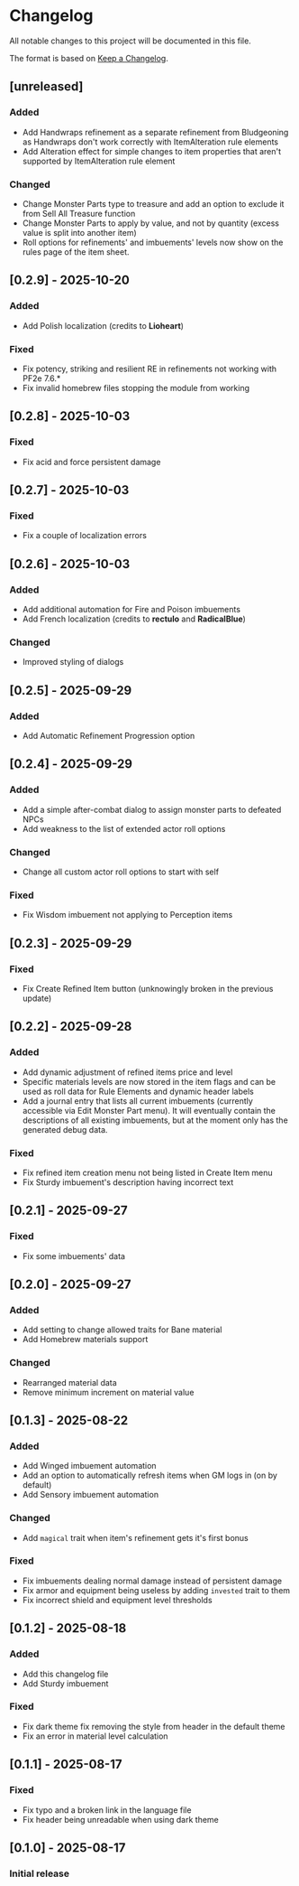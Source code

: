 # Changelog

All notable changes to this project will be documented in this file.

The format is based on [Keep a Changelog](https://keepachangelog.com/en/1.1.0/).

## [unreleased]

### Added
- Add Handwraps refinement as a separate refinement from Bludgeoning as Handwraps don't work correctly with ItemAlteration rule elements
- Add Alteration effect for simple changes to item properties that aren't supported by ItemAlteration rule element

### Changed
- Change Monster Parts type to treasure and add an option to exclude it from Sell All Treasure function
- Change Monster Parts to apply by value, and not by quantity (excess value is split into another item)
- Roll options for refinements' and imbuements' levels now show on the rules page of the item sheet.

## [0.2.9] - 2025-10-20
### Added
- Add Polish localization (credits to **Lioheart**)

### Fixed
- Fix potency, striking and resilient RE in refinements not working with PF2e 7.6.*
- Fix invalid homebrew files stopping the module from working 

## [0.2.8] - 2025-10-03
### Fixed
- Fix acid and force persistent damage

## [0.2.7] - 2025-10-03
### Fixed
- Fix a couple of localization errors

## [0.2.6] - 2025-10-03
### Added
- Add additional automation for Fire and Poison imbuements
- Add French localization (credits to **rectulo** and **RadicalBlue**)

### Changed
- Improved styling of dialogs

## [0.2.5] - 2025-09-29
### Added
- Add Automatic Refinement Progression option

## [0.2.4] - 2025-09-29
### Added
- Add a simple after-combat dialog to assign monster parts to defeated NPCs
- Add weakness to the list of extended actor roll options

### Changed
- Change all custom actor roll options to start with self

### Fixed
- Fix Wisdom imbuement not applying to Perception items

## [0.2.3] - 2025-09-29
### Fixed
- Fix Create Refined Item button (unknowingly broken in the previous update)

## [0.2.2] - 2025-09-28
### Added
- Add dynamic adjustment of refined items price and level
- Specific materials levels are now stored in the item flags and can be used as roll data for Rule Elements and dynamic header labels
- Add a journal entry that lists all current imbuements (currently accessible via Edit Monster Part menu). It will eventually contain the descriptions of all existing imbuements, but at the moment only has the generated debug data.

### Fixed
- Fix refined item creation menu not being listed in Create Item menu
- Fix Sturdy imbuement's description having incorrect text

## [0.2.1] - 2025-09-27
### Fixed
- Fix some imbuements' data

## [0.2.0] - 2025-09-27
### Added
- Add setting to change allowed traits for Bane material
- Add Homebrew materials support

### Changed
- Rearranged material data
- Remove minimum increment on material value

## [0.1.3] - 2025-08-22
### Added
- Add Winged imbuement automation
- Add an option to automatically refresh items when GM logs in (on by default)
- Add Sensory imbuement automation

### Changed
- Add `magical` trait when item's refinement gets it's first bonus

### Fixed
- Fix imbuements dealing normal damage instead of persistent damage
- Fix armor and equipment being useless by adding `invested` trait to them
- Fix incorrect shield and equipment level thresholds

## [0.1.2] - 2025-08-18
### Added
- Add this changelog file
- Add Sturdy imbuement

### Fixed
- Fix dark theme fix removing the style from header in the default theme
- Fix an error in material level calculation

## [0.1.1] - 2025-08-17
### Fixed
- Fix typo and a broken link in the language file
- Fix header being unreadable when using dark theme

## [0.1.0] - 2025-08-17

### Initial release
